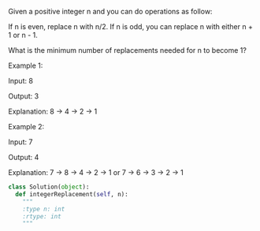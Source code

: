 
Given a positive integer n and you can do operations as follow:




If n is even, replace n with n/2.
If n is odd, you can replace n with either n + 1 or n - 1.




What is the minimum number of replacements needed for n to become 1?




Example 1:

Input:
8

Output:
3

Explanation:
8 -> 4 -> 2 -> 1



Example 2:

Input:
7

Output:
4

Explanation:
7 -> 8 -> 4 -> 2 -> 1
or
7 -> 6 -> 3 -> 2 -> 1




```python
class Solution(object):
  def integerReplacement(self, n):
    """
    :type n: int
    :rtype: int
    """
```
